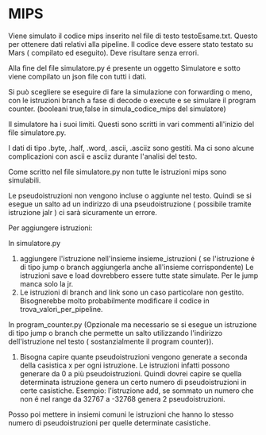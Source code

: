 # MIPS

Viene simulato il codice mips inserito nel file di testo testoEsame.txt. Questo per ottenere dati relativi alla pipeline.
Il codice deve essere stato testato su Mars ( compilato ed eseguito). Deve risultare senza errori.

Alla fine del file simulatore.py é presente un oggetto Simulatore e sotto viene compilato un json file con tutti i dati.

Si può scegliere se eseguire di fare la simulazione con forwarding o meno, con le istruzioni branch a fase di decode o execute e se simulare il program counter.
(booleani true,false in simula_codice_mips del simulatore)

Il simulatore ha i suoi limiti. Questi sono scritti in vari commenti all'inizio del file simulatore.py.

I dati di tipo .byte, .half, .word, .ascii, .asciiz sono gestiti. Ma ci sono alcune complicazioni con ascii e asciiz durante l'analisi del testo.

Come scritto nel file simulatore.py non tutte le istruzioni mips sono simulabili.

Le pseudoistruzioni non vengono incluse o aggiunte nel testo. Quindi se si esegue un salto ad un indirizzo di una pseudoistruzione ( possibile tramite istruzione jalr ) ci sarà sicuramente un errore. 

Per aggiungere istruzioni:

In simulatore.py

1) aggiungere l'istruzione nell'insieme insieme_istruzioni ( se l'istruzione é di tipo jump o branch aggiungerla anche all'insieme corrispondente)
Le istruzioni save e load dovrebbero essere tutte state simulate.
Per le jump manca solo la jr.
2) Le istruzioni di branch and link sono un caso particolare non gestito. Bisognerebbe molto probabilmente modificare il codice in trova_valori_per_pipeline. 

In program_counter.py
(Opzionale ma necessario se si esegue un istruzione di tipo jump o branch che permette un salto utilizzando l'indirizzo dell'istruzione nel testo ( sostanzialmente il program counter)).

1) Bisogna capire quante pseudoistruzioni vengono generate a seconda della casistica x per ogni istruzione. Le istruzioni infatti possono generare da 0 a più pseudoistruzioni. Quindi dovrei capire se quella determinata istruzione genera un certo numero di pseudoistruzioni in certe casistiche.
Esempio: l'istruzione add, se sommato un numero che non é nel range da 32767 a -32768 genera 2 pseudoistruzioni.

Posso poi mettere in insiemi comuni le istruzioni che hanno lo stesso numero di pseudoistruzioni per quelle determinate casistiche.
